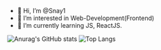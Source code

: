 - 👋 Hi, I’m @Snay1
- 👀 I’m interested in Web-Development(Frontend)
- 🌱 I’m currently learning JS, ReactJS.

![Anurag's GitHub stats](https://github-readme-stats.vercel.app/api?username=snay1&show_icons=true&theme=dark) ![Top Langs](https://github-readme-stats.vercel.app/api/top-langs/?username=snay1&layout=compact&theme=dark)

